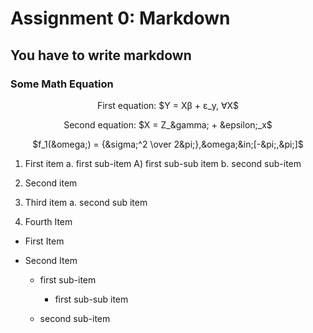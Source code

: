 # Assignment 0: Markdown
## You have to write markdown
### Some Math Equation
<div align="center">
First equation: $Y = X&beta; + &epsilon;_y, &forall;X$

Second equation: $X = Z_&gamma; + &epsilon;_x$

$f_1(&omega;) = {&sigma;^2 \over 2&pi;},&omega;&in;[-&pi;,&pi;]$
</div>

1. First item a. first sub-item A) first sub-sub item b. second sub-item

2. Second item

3. Third item
    a. second sub item
    
4. Fourth Item

* First Item

* Second Item

    * first sub-item

        * first sub-sub item

    * second sub-item